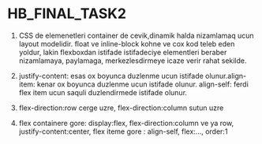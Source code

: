 # HB_FINAL_TASK2
1. CSS de elemenetleri container de cevik,dinamik halda nizamlamaq ucun layout modelidir. float ve inline-block kohne ve cox kod teleb eden yoldur, lakin flexboxdan istifade istifadeciye elementleri beraber nizamlamaya, paylamaga, merkezlesdirmeye icaze verir rahat sekilde.

2. justify-content: esas ox boyunca duzlenme ucun istifade olunur.align-item: kenar ox boyunca duzlenme ucun istifade olunur. align-self: ferdi flex item ucun saquli duzlendirmede istifade olunur.

3. flex-direction:row cerge uzre, flex-direction:column sutun uzre

4. flex containere gore: display:flex,  flex-direction:column ve ya row,  justify-content:center,  flex iteme gore : align-self, flex:..., order:1
